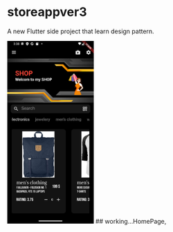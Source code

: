 # storeappver3

A new Flutter side project that learn design pattern.

<img src="Screenshot_1663918732.png" width="200">
## working...HomePage, 


